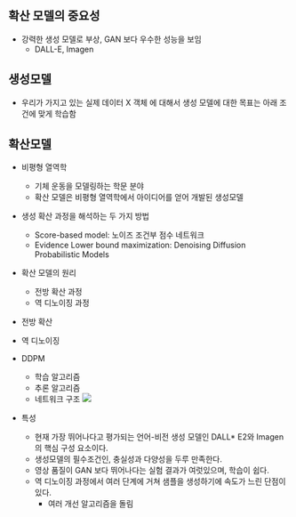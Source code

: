 ## 확산 모델의 중요성
- 강력한 생성 모델로 부상, GAN 보다 우수한 성능을 보임
	- DALL-E, Imagen
## 생성모델
- 우리가 가지고 있는 실제 데이터 X 객체 에 대해서 생성 모델에 대한 목표는 아래 조건에 맞게 학습함

## 확산모델
- 비평형 열역학
	- 기체 운동을 모델링하는 학문 분야
	- 확산 모델은 비평형 열역학에서 아이디어를 얻어 개발된 생성모델
- 생성 확산 과정을 해석하는 두 가지 방법
	- Score-based model: 노이즈 조건부 점수 네트워크 
	- Evidence Lower bound maximization: Denoising Diffusion Probabilistic Models
- 확산 모델의 원리
	- 전방 확산 과정
	- 역 디노이징 과정
- 전방 확산
- 역 디노이징
- DDPM
	- 학습 알고리즘
	- 추론 알고리즘
	- 네트워크 구조
![](https://i.imgur.com/PVn3iut.png)

- 특성
	- 현재 가장 뛰어나다고 평가되는 언어-비전 생성 모델인 DALL* E2와 Imagen의 핵심 구성 요소이다.
	- 생성모델의 필수조건인, 충실성과 다양성을 두루 만족한다.
	- 영상 품질이 GAN 보다 뛰어나다는 실험 결과가 여럿있으며, 학습이 쉽다.
	- 역 디노이징 과정에서 여러 단계에 거쳐 샘플을 생성하기에 속도가 느린 단점이 있다.
		- 여러 개선 알고리즘을 돌림